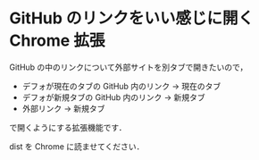 # GitHub のリンクをいい感じに開く Chrome 拡張

GitHub の中のリンクについて外部サイトを別タブで開きたいので，

-   デフォが現在のタブの GitHub 内のリンク → 現在のタブ
-   デフォが新規タブの GitHub 内のリンク → 新規タブ
-   外部リンク → 新規タブ

で開くようにする拡張機能です．

dist を Chrome に読ませてください．
